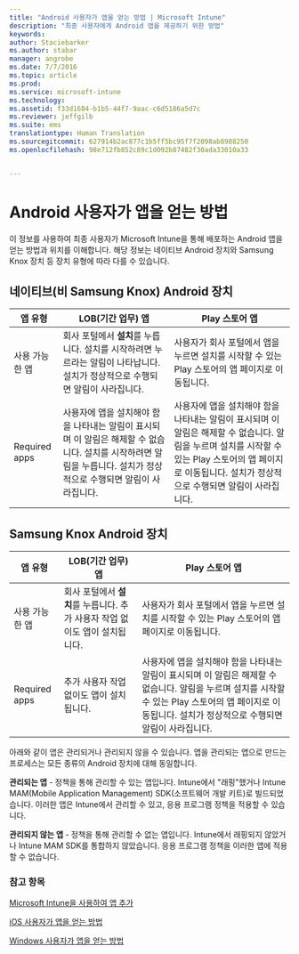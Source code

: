 ```yaml
---
title: "Android 사용자가 앱을 얻는 방법 | Microsoft Intune"
description: "최종 사용자에게 Android 앱을 제공하기 위한 방법"
keywords: 
author: Staciebarker
ms.author: stabar
manager: angrobe
ms.date: 7/7/2016
ms.topic: article
ms.prod: 
ms.service: microsoft-intune
ms.technology: 
ms.assetid: f33d1684-b1b5-44f7-9aac-c6d5186a5d7c
ms.reviewer: jeffgilb
ms.suite: ems
translationtype: Human Translation
ms.sourcegitcommit: 627914b2ac877c1b5ff5bc95f7f2098ab8988250
ms.openlocfilehash: 98e712fb852c89c1d092b87482f30ada33010a33


---
```



# Android 사용자가 앱을 얻는 방법
이 정보를 사용하여 최종 사용자가 Microsoft Intune을 통해 배포하는 Android 앱을 얻는 방법과 위치를 이해합니다. 해당 정보는 네이티브 Android 장치와 Samsung Knox 장치 등 장치 유형에 따라 다를 수 있습니다.

## 네이티브(비 Samsung Knox) Android 장치

| 앱 유형 | LOB(기간 업무) 앱 | Play 스토어 앱  |
| ------------- |-------------| -----|
| 사용 가능한 앱      | 회사 포털에서 **설치**를 누릅니다. 설치를 시작하려면 누르라는 알림이 나타납니다. 설치가 정상적으로 수행되면 알림이 사라집니다. | 사용자가 회사 포털에서 앱을 누르면 설치를 시작할 수 있는 Play 스토어의 앱 페이지로 이동됩니다.|
| Required apps      | 사용자에 앱을 설치해야 함을 나타내는 알림이 표시되며 이 알림은 해제할 수 없습니다. 설치를 시작하려면 알림을 누릅니다. 설치가 정상적으로 수행되면 알림이 사라집니다.    | 사용자에 앱을 설치해야 함을 나타내는 알림이 표시되며 이 알림은 해제할 수 없습니다. 알림을 누르며 설치를 시작할 수 있는 Play 스토어의 앱 페이지로 이동됩니다. 설치가 정상적으로 수행되면 알림이 사라집니다. |

## Samsung Knox Android 장치

| 앱 유형 | LOB(기간 업무) 앱 | Play 스토어 앱  |
| ------------- |-------------| -----|
| 사용 가능한 앱      | 회사 포털에서 **설치**를 누릅니다. 추가 사용자 작업 없이도 앱이 설치됩니다. | 사용자가 회사 포털에서 앱을 누르면 설치를 시작할 수 있는 Play 스토어의 앱 페이지로 이동됩니다.|
| Required apps      | 추가 사용자 작업 없이도 앱이 설치됩니다.    | 사용자에 앱을 설치해야 함을 나타내는 알림이 표시되며 이 알림은 해제할 수 없습니다. 알림을 누르며 설치를 시작할 수 있는 Play 스토어의 앱 페이지로 이동됩니다. 설치가 정상적으로 수행되면 알림이 사라집니다. |

아래와 같이 앱은 관리되거나 관리되지 않을 수 있습니다. 앱을 관리되는 앱으로 만드는 프로세스는 모든 종류의 Android 장치에 대해 동일합니다.

**관리되는 앱** - 정책을 통해 관리할 수 있는 앱입니다. Intune에서 "래핑"했거나 Intune MAM(Mobile Application Management) SDK(소프트웨어 개발 키트)로 빌드되었습니다. 이러한 앱은 Intune에서 관리할 수 있고, 응용 프로그램 정책을 적용할 수 있습니다.

**관리되지 않는 앱** - 정책을 통해 관리할 수 없는 앱입니다. Intune에서 래핑되지 않았거나 Intune MAM SDK를 통합하지 않았습니다. 응용 프로그램 정책을 이러한 앱에 적용할 수 없습니다.

### 참고 항목
[Microsoft Intune을 사용하여 앱 추가](/intune/deploy-use/add-apps)

[iOS 사용자가 앱을 얻는 방법](how-your-ios-users-get-their-apps.md)

[Windows 사용자가 앱을 얻는 방법](how-your-windows-users-get-their-apps.md)



<!--HONumber=Oct16_HO2-->


